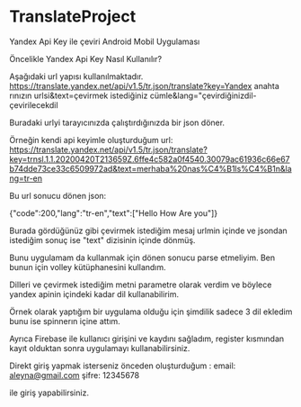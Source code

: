 # TranslateProject
Yandex Api Key ile çeviri Android Mobil Uygulaması

Öncelikle Yandex Api Key Nasıl Kullanılır? 

Aşağıdaki url yapısı kullanılmaktadır.
https://translate.yandex.net/api/v1.5/tr.json/translate?key=Yandex anahta
rınızın urlsi&text=çevirmek istediğiniz cümle&lang="çevirdiğinizdil-çevirilecekdil

Buradaki urlyi tarayıcınızda çalıştırdığınızda bir json döner.

Örneğin kendi api keyimle oluşturduğum url:
https://translate.yandex.net/api/v1.5/tr.json/translate?key=trnsl.1.1.20200420T213659Z.6ffe4c582a0f4540.30079ac61936c66e67b74dde73ce33c6509972ad&text=merhaba%20nas%C4%B1ls%C4%B1n&lang=tr-en

Bu url sonucu dönen json:

{"code":200,"lang":"tr-en","text":["Hello How Are you"]}

Burada gördüğünüz gibi çevirmek istediğim mesaj urlmin içinde ve jsondan istediğim sonuç ise "text" dizisinin içinde dönmüş.

Bunu uygulamam da kullanmak için dönen sonucu parse etmeliyim. Ben bunun için volley kütüphanesini kullandım.

Dilleri ve çevirmek istediğim metni parametre olarak verdim ve böylece yandex apinin içindeki kadar dil kullanabilirim.

Örnek olarak yaptığım bir uygulama olduğu için şimdilik sadece 3 dil ekledim bunu ise spinnerın içine attım.

Ayrıca Firebase ile kullanıcı girişini ve kaydını sağladım, register kısmından kayıt olduktan sonra uygulamayı kullanabilirsiniz.

Direkt giriş yapmak isterseniz önceden oluşturduğum :
email: aleyna@gmail.com
şifre: 12345678

ile giriş yapabilirsiniz.
